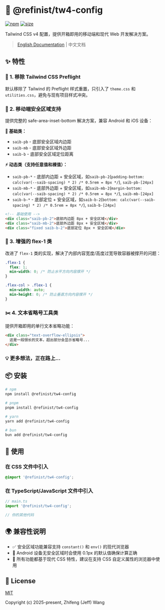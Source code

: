 # 🎨 @refinist/tw4-config

[![npm](https://img.shields.io/npm/v/@refinist/tw4-config.svg?labelColor=00bcff&color=000000)](https://npmjs.com/package/@refinist/tw4-config) [![size](https://img.badgesize.io/https://unpkg.com/@refinist/tw4-config?compression=gzip&labelColor=00bcff&color=000000)](https://unpkg.com/@refinist/tw4-config)

Tailwind CSS v4 配置，提供开箱即用的移动端和现代 Web 开发解决方案。

> [English Documentation](./README.md) | 中文文档

## ✨ 特性

### 🚫 1. 移除 Tailwind CSS Preflight

默认移除了 Tailwind 的 Preflight 样式重置，只引入了 `theme.css` 和 `utilities.css`，避免与现有项目样式冲突。

### 📱 2. 移动端安全区域支持

提供完整的 safe-area-inset-bottom 解决方案，兼容 Android 和 iOS 设备：

**🔧 基础类：**

- `saib-pb` - 底部安全区域内边距
- `saib-mb` - 底部安全区域外边距
- `saib-b` - 底部安全区域定位距离

**⚡ 动态类（支持任意值和裸值）：**

- `saib-pb-*` - 底部内边距 + 安全区域，如`saib-pb-2`(`padding-bottom: calc(var(--saib-spacing) * 2) /* 0.5rem = 8px */`), `saib-pb-[24px]`
- `saib-mb-*` - 底部外边距 + 安全区域，如`saib-mb-2`(`margin-bottom: calc(var(--saib-spacing) * 2) /* 0.5rem = 8px */`), `saib-mb-[24px]`
- `saib-b-*` - 底部定位 + 安全区域，如`saib-b-2`(`bottom: calc(var(--saib-spacing) * 2) /* 0.5rem = 8px */`), `saib-b-[24px]`

```html
<!-- 基础使用 -->
<div class="saib-pb-2">底部内边距 8px + 安全区域</div>
<div class="saib-mb-2">底部外边距 8px + 安全区域</div>
<div class="fixed saib-b-2">底部定位 8px + 安全区域</div>
```

### 🔄 3. 增强的 flex-1 类

改进了 `flex-1` 类的实现，解决了内部内容宽度/高度过宽导致容器被撑开的问题：

```css
.flex-1 {
  flex: 1;
  min-width: 0; /* 防止水平方向内容撑开 */
}

.flex-col > .flex-1 {
  min-width: auto;
  min-height: 0; /* 防止垂直方向内容撑开 */
}
```

### ✂️ 4. 文本省略号工具类

提供开箱即用的单行文本省略功能：

```html
<div class="text-overflow-ellipsis">
  这是一段很长的文本，超出部分会显示省略号...
</div>
```

### 💡 更多想法，正在路上...

## 📦 安装

```bash
# npm
npm install @refinist/tw4-config

# pnpm
pnpm install @refinist/tw4-config

# yarn
yarn add @refinist/tw4-config

# bun
bun add @refinist/tw4-config
```

## 🚀 使用

### 在 CSS 文件中引入

```css
@import '@refinist/tw4-config';
```

### 在 TypeScript/JavaScript 文件中引入

```typescript
// main.ts
import '@refinist/tw4-config';

// 你的其他代码
```

## 🌍 兼容性说明

- ✅ 安全区域功能兼容支持 `constant()` 和 `env()` 的现代浏览器
- 🤖 Android 设备无安全区域时会使用 0.1px 的默认值确保计算正确
- 🔧 所有功能都基于现代 CSS 特性，建议在支持 CSS 自定义属性的浏览器中使用

## 📄 License

[MIT](./LICENSE)

Copyright (c) 2025-present, Zhifeng (Jeff) Wang
